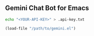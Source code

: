 ## Gemini Chat Bot for Emacs

```bash
echo "<YOUR-API-KEY>" > .api-key.txt
```

```lisp
(load-file "/path/to/gemini.el")
```
